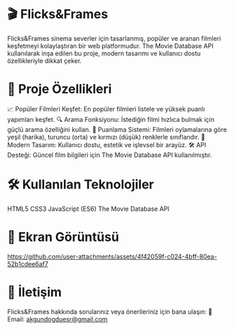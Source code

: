 
 # 🎬 Flicks&Frames
Flicks&Frames sinema severler için tasarlanmış, popüler ve aranan filmleri keşfetmeyi kolaylaştıran bir web platformudur. The Movie Database API kullanılarak inşa edilen bu proje, modern tasarımı ve kullanıcı dostu özellikleriyle dikkat çeker.


 # 🚀 Proje Özellikleri
📈 Popüler Filmleri Keşfet: En popüler filmleri listele ve yüksek puanlı yapımları keşfet.
🔍 Arama Fonksiyonu: İstediğin filmi hızlıca bulmak için güçlü arama özelliğini kullan.
🌟 Puanlama Sistemi: Filmleri oylamalarına göre yeşil (harika), turuncu (orta) ve kırmızı (düşük) renklerle sınıflandır.
🎨 Modern Tasarım: Kullanıcı dostu, estetik ve işlevsel bir arayüz.
🛠️ API Desteği: Güncel film bilgileri için The Movie Database API kullanılmıştır.
#  🛠️ Kullanılan Teknolojiler
HTML5
CSS3
JavaScript (ES6)
The Movie Database API


# 🎥 Ekran Görüntüsü

https://github.com/user-attachments/assets/4f42059f-c024-4bff-80ea-52b1cdee6af7


# 📧 İletişim
Flicks&Frames hakkında sorularınız veya önerileriniz için bana ulaşın:
📧 Email: akgundogduesr@gmail.com
